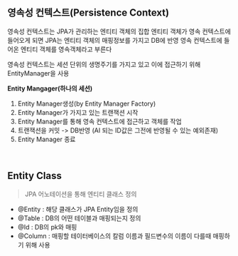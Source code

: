## 영속성 컨텍스트(Persistence Context)

영속성 컨텍스트는 JPA가 관리하는 엔티티 객체의 집합
엔티티 객체가 영속 컨텍스트에 들어오게 되면 JPA는 엔티티 객체의 매핑정보를 가지고 DB에 반영
영속 컨텍스트에 들어온 엔티티 객체를 영속객체라고 부른다

영속성 컨텍스트는 세션 단위의 생명주기를 가지고 있고 이에 접근하기 위해 EntityManager을 사용

**Entity Mangager(하나의 세션)**
1. Entity Manager생성(by Entity Manager Factory)
2. Entity Manager가 가지고 있는 트랜잭션 시작
3. Entity Manager를 통해 영속 컨텍스트에 접근하고 객체를 작업
4. 트랜잭션을 커밋 -> DB반영 (AI 되는 ID값은 그전에 반영될 수 있는 예외존재)
5. Entity Manager 종료

<br />

## Entity Class

> JPA 어노테이션을 통해 엔티티 클래스 정의

- @Entity : 해당 클래스가 JPA Entity임을 정의
- @Table : DB의 어떤 테이블과 매핑되는지 정의
- @Id : DB의 pk와 매핑
- @Column : 매핑할 테이터베이스의 칼럼 이름과 필드변수의 이름이 다를때 매핑하기 위해 사용

